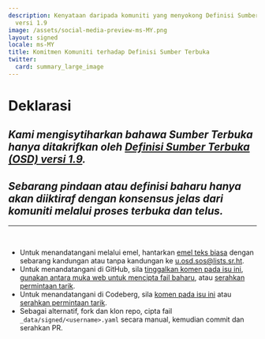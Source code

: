 ```yaml
---
description: Kenyataan daripada komuniti yang menyokong Definisi Sumber Terbuka (OSD)
  versi 1.9
image: /assets/social-media-preview-ms-MY.png
layout: signed
locale: ms-MY
title: Komitmen Komuniti terhadap Definisi Sumber Terbuka
twitter:
  card: summary_large_image
---
```

# **Deklarasi**

## *Kami mengisytiharkan bahawa Sumber Terbuka hanya ditakrifkan oleh [Definisi Sumber Terbuka (OSD) versi 1.9](https://opensourcedefinition.org/).*

## *Sebarang pindaan atau definisi baharu hanya akan diiktiraf dengan konsensus jelas dari komuniti melalui proses terbuka dan telus.*

---
<br>

- Untuk menandatangani melalui emel, hantarkan [emel teks biasa](https://useplaintext.email/) dengan sebarang kandungan atau tanpa kandungan ke [u.osd.sos@lists.sr.ht](mailto:u.osd.sos@lists.sr.ht).
- Untuk menandatangani di GitHub, sila [tinggalkan komen pada isu ini](https://github.com/OpenSourceDefinition/sos/issues/1), [gunakan antara muka web untuk mencipta fail baharu](https://github.com/OpenSourceDefinition/sos/new/main/_data/signed), atau [serahkan permintaan tarik](https://github.com/OpenSourceDefinition/sos/pulls).
- Untuk menandatangani di Codeberg, sila [komen pada isu ini](https://codeberg.org/osd/sos/issues/1) atau [serahkan permintaan tarik](https://codeberg.org/osd/sos/pulls).
- Sebagai alternatif, fork dan klon repo, cipta fail `_data/signed/<username>.yaml` secara manual, kemudian commit dan serahkan PR.
